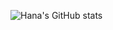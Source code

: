 ![Hana's GitHub stats](https://github-readme-stats.vercel.app/api?username=hana-h-ibrahim&show_icons=true&theme=graywhite)
